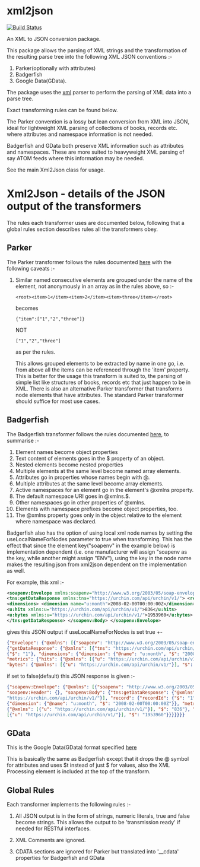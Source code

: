 
# xml2json
[![Build Status](https://github.com/shamblett/xml2json/actions/workflows/ci.yml/badge.svg)](https://github.com/shamblett/xml2json/actions/workflows/ci.yml)

An XML to JSON conversion package.

This package allows the parsing of XML strings and the transformation of the resulting parse 
tree into the following XML JSON conventions :-

1. Parker(optionally with attributes)
2. Badgerfish
3. Google Data(GData).

The package uses the [xml](https://pub.dev/packages/xml) parser to perform the parsing of XML data into a parse tree.

Exact transforming rules can be found below.

The Parker convention is a lossy but lean conversion from XML into JSON, ideal for lightweight
XML parsing of collections of books, records etc. where attributes and namespace information
is not needed.

Badgerfish and GData both preserve XML information such as attributes and namespaces. These are more
suited to heavyweight XML parsing of say ATOM feeds where this information may be needed.

See the main Xml2Json class for usage.

# Xml2Json - details of the JSON output of the transformers

The rules each transformer uses are documented below, following that a global rules section describes
rules all the transformers obey.

## Parker
The Parker transformer follows the rules documented [here](https://code.google.com/p/xml2json-xslt/wiki/TransformingRules) with the following caveats :-

1. Similar named consecutive elements are grouped under the name of the element, not
   anonymously in an array as in the rules above, so :-

   `<root><item>1</item><item>2</item><item>three</item></root>`

   becomes

   `{"item":["1","2","three"]}`

   NOT

   `["1","2","three"]`

   as per the rules.

   This allows grouped elements to be extracted by name in one go, i.e. from above all the
   items can be referenced through the 'item' property. This is better for the usage this transform
   is suited to, the parsing of simple list like structures of books, records etc that just happen to
   be in XML.
   There is also an alternative Parker transformer that transforms node elements that have attributes.
   The standard Parker transformer should suffice for most use cases.
   
## Badgerfish
The Badgerfish transformer follows the rules documented [here](http://www.sklar.com/badgerfish/), to summarise :-

1.  Element names become object properties
2.  Text content of elements goes in the $ property of an object.
3.  Nested elements become nested properties
4.  Multiple elements at the same level become named array elements.
5.  Attributes go in properties whose names begin with @.
6.  Multiple attributes at the same level become array elements.
7.  Active namespaces for an element go in the element's @xmlns property.
8.  The default namespace URI goes in @xmlns.$.
9.  Other namespaces go in other properties of @xmlns.
10. Elements with namespace prefixes become object properties, too.
11. The @xmlns property goes only in the object relative to the element where namespace was declared.

Badgerfish also has the option of using local xml node names by setting the useLocalNameForNodes parameter to true
when transforming.
This has the effect that since the element key("soapenv" in the example below) is implementation dependent (i.e. one manufacturer
will assign "soapenv as the key, while another might assign "ENV"), using the key in the node name makes the
resulting json from xml2json dependent on the implementation as well.

For example, this xml :-
```xml
<soapenv:Envelope xmlns:soapenv="http://www.w3.org/2003/05/soap-envelope"> <soapenv:Header/> <soapenv:Body> 
<tns:getDataResponse xmlns:tns="https://urchin.com/api/urchin/v1/"> <record> <recordId>1</recordId> 
<dimensions> <dimension name="u:month">2008-02-00T00:00:00Z</dimension> </dimensions> <metrics> 
<u:hits xmlns:u="https://urchin.com/api/urchin/v1/">836</u:hits> 
<u:bytes xmlns:u="https://urchin.com/api/urchin/v1/">1953960</u:bytes> </metrics> </record> 
</tns:getDataResponse> </soapenv:Body> </soapenv:Envelope>
```

gives this JSON output if useLocalNameForNodes is set true +-

```json
{"Envelope": {"@xmlns": [{"soapenv": "http://www.w3.org/2003/05/soap-envelope"}], "Header": {}, "Body": 
{"getDataResponse": {"@xmlns": [{"tns": "https://urchin.com/api/urchin/v1/"}], "record": {"recordId": 
{"$": "1"}, "dimensions": {"dimension": {"@name": "u:month", "$": "2008-02-00T00:00:00Z"}}, 
"metrics": {"hits": {"@xmlns": [{"u": "https://urchin.com/api/urchin/v1/"}], "$": "836"}, 
"bytes": {"@xmlns": [{"u": "https://urchin.com/api/urchin/v1/"}], "$": "1953960"}}}}}}}
```

if set to false(default) this JSON response is given :-
```json
{"soapenv:Envelope": {"@xmlns": [{"soapenv": "http://www.w3.org/2003/05/soap-envelope"}], 
"soapenv:Header": {}, "soapenv:Body": {"tns:getDataResponse": {"@xmlns": [{"tns": 
"https://urchin.com/api/urchin/v1/"}], "record": {"recordId": {"$": "1"}, "dimensions": 
{"dimension": {"@name": "u:month", "$": "2008-02-00T00:00:00Z"}}, "metrics": {"u:hits": 
{"@xmlns": [{"u": "https://urchin.com/api/urchin/v1/"}], "$": "836"}, "u:bytes": {"@xmlns": 
[{"u": "https://urchin.com/api/urchin/v1/"}], "$": "1953960"}}}}}}}
```

## GData
This is the Google Data(GData) format specified [here](https://developers.google.com/gdata/docs/json?csw=1)

This is basically the same as Badgerfish except that it drops the @ symbol for attributes and
uses $t instead of just $ for values, also the XML Processing element is included at the top of the
transform.

## Global Rules
Each transformer implements the following rules :-

1. All JSON output is in the form of strings, numeric literals, true and false become strings.
   This allows the output to be 'transmission ready' if needed for RESTful interfaces.

2. XML Comments are ignored.

3. CDATA sections are ignored for Parker but translated into '__cdata' properties
   for Badgerfish and GData
 
 
